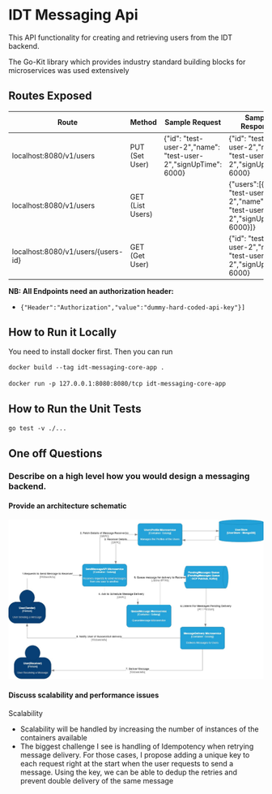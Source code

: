 # IDT Messaging Api

This API functionality for creating and retrieving users from the IDT backend.

The Go-Kit library which provides industry standard building blocks for microservices was used extensively

## Routes Exposed
| Route                         | Method | Sample Request  | Sample Response                |
|-------------------------------|--------| ----------------| ---------------
| localhost:8080/v1/users            | PUT (Set User)  | {"id": "test-user-2","name": "test-user-2","signUpTime": 6000} |{"id": "test-user-2","name": "test-user-2","signUpTime": 6000}
| localhost:8080/v1/users            | GET (List Users)   |  |{"users":[{"id": "test-user-2","name": "test-user-2","signUpTime": 6000}]}
| localhost:8080/v1/users/{users-id}           | GET (Get User)   |  |{"id": "test-user-2","name": "test-user-2","signUpTime": 6000}

**NB: All Endpoints need an authorization header:** 
- ``` {"Header":"Authorization","value":"dummy-hard-coded-api-key"}] ```
## How to Run it Locally

You need to install docker first. Then you can run

```
docker build --tag idt-messaging-core-app .

docker run -p 127.0.0.1:8080:8080/tcp idt-messaging-core-app
```
## How to Run the Unit Tests
```
go test -v ./...
```

## One off Questions
### Describe on a high level how you would design a messaging backend.
#### Provide an architecture schematic

![](idt-messaging.jpg)

#### Discuss scalability and performance issues

Scalability
- Scalability will be handled by increasing the number of instances of the containers available
- The biggest challenge I see is handling of Idempotency when retrying message delivery. For those cases, I propose adding a unique key to each request right at the start when the user requests to send a message. Using the key, we can be able to dedup the retries and prevent double delivery of the same message

